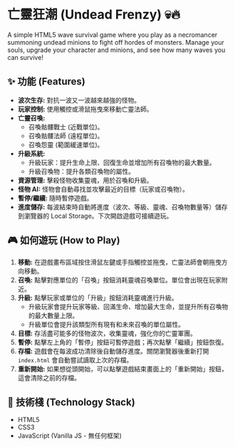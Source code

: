 # 亡靈狂潮 (Undead Frenzy) 💀🔥

A simple HTML5 wave survival game where you play as a necromancer summoning undead minions to fight off hordes of monsters. Manage your souls, upgrade your character and minions, and see how many waves you can survive!

## ✨ 功能 (Features)

*   **波次生存:** 對抗一波又一波越來越強的怪物。
*   **玩家控制:** 使用觸控或滑鼠拖曳來移動亡靈法師。
*   **亡靈召喚:**
    *   召喚骷髏戰士 (近戰單位)。
    *   召喚骷髏法師 (遠程單位)。
    *   召喚怨靈 (範圍緩速單位)。
*   **升級系統:**
    *   升級玩家：提升生命上限、回復生命並增加所有召喚物的最大數量。
    *   升級召喚物：提升各類召喚物的屬性。
*   **資源管理:** 擊殺怪物收集靈魂，用於召喚和升級。
*   **怪物 AI:** 怪物會自動尋找並攻擊最近的目標（玩家或召喚物）。
*   **暫停/繼續:** 隨時暫停遊戲。
*   **進度儲存:** 每波結束時自動將進度（波次、等級、靈魂、召喚物數量等）儲存到瀏覽器的 Local Storage。下次開啟遊戲可接續遊玩。

## 🎮 如何遊玩 (How to Play)

1.  **移動:** 在遊戲畫布區域按住滑鼠左鍵或手指觸控並拖曳，亡靈法師會朝拖曳方向移動。
2.  **召喚:** 點擊對應單位的「召喚」按鈕消耗靈魂召喚單位。單位會出現在玩家附近。
3.  **升級:** 點擊玩家或單位的「升級」按鈕消耗靈魂進行升級。
    *   升級玩家會提升玩家等級、回滿生命、增加最大生命，並提升所有召喚物的最大數量上限。
    *   升級單位會提升該類型所有現有和未來召喚的單位屬性。
4.  **目標:** 存活盡可能多的怪物波次，收集靈魂，強化你的亡靈軍團。
5.  **暫停:** 點擊左上角的「暫停」按鈕可暫停遊戲；再次點擊「繼續」按鈕恢復。
6.  **存檔:** 遊戲會在每波成功清除後自動儲存進度。關閉瀏覽器後重新打開 `index.html` 會自動嘗試讀取上次的存檔。
7.  **重新開始:** 如果想從頭開始，可以點擊遊戲結束畫面上的「重新開始」按鈕，這會清除之前的存檔。

## 🔧 技術棧 (Technology Stack)

*   HTML5
*   CSS3
*   JavaScript (Vanilla JS - 無任何框架)
